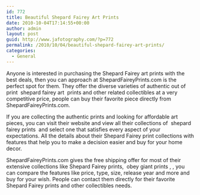 ```yaml
---
id: 772
title: Beautiful Shepard Fairey Art Prints
date: 2010-10-04T17:14:55+00:00
author: admin
layout: post
guid: http://www.jafotography.com/?p=772
permalink: /2010/10/04/beautiful-shepard-fairey-art-prints/
categories:
  - General
---
```

Anyone is interested in purchasing the Shepard Fairey art prints with the best deals, then you can approach at ShepardFaireyPrints.com is the perfect spot for them. They offer the diverse varieties of authentic out of print &nbsp;shepard fairey art&nbsp; prints and other related collectibles at a very competitive price, people can buy their favorite piece directly from ShepardFaireyPrints.com.

If you are collecting the authentic prints and looking for affordable art pieces, you can visit their website and view all their collections of &nbsp;shepard fairey prints&nbsp; and select one that satisfies every aspect of your expectations. All the details about their Shepard Fairey print collections with features that help you to make a decision easier and buy for your home decor.

ShepardFaireyPrints.com gives the free shipping offer for most of their extensive collections like Shepard Fairey prints, &nbsp;obey giant prints&nbsp;, , you can compare the features like price, type, size, release year and more and buy for your wish. People can contact them directly for their favorite Shepard Fairey prints and other collectibles needs.